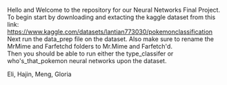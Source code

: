 Hello and Welcome to the repository for our Neural Networks Final Project. <br>
To begin start by downloading and extacting the kaggle dataset from this link: https://www.kaggle.com/datasets/lantian773030/pokemonclassification <br>
Next run the data_prep file on the dataset. Also make sure to rename the MrMime and Farfetchd folders to Mr.Mime and Farfetch'd. <br>
Then you should be able to run either the type_classifer or who's_that_pokemon neural networks upon the dataset.

Eli, Hajin, Meng, Gloria

